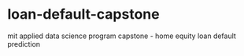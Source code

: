 # loan-default-capstone
mit applied data science program capstone - home equity loan default prediction

